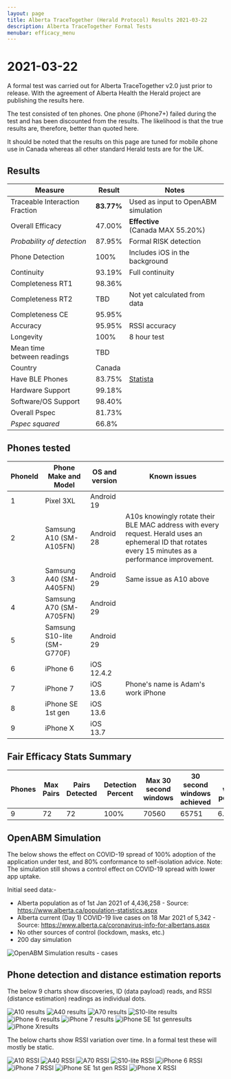 ```yaml
---
layout: page
title: Alberta TraceTogether (Herald Protocol) Results 2021-03-22
description: Alberta TraceTogether Formal Tests
menubar: efficacy_menu
---
```


# 2021-03-22

A formal test was carried out for Alberta TraceTogether v2.0 just prior to release. 
With the agreement of Alberta Health the Herald project are publishing the results here.

The test consisted of ten phones. One phone (iPhone7+) failed during the test and has been discounted from the results.
The likelihood is that the true results are, therefore, better than quoted here.

It should be noted that the results on this page are tuned for mobile phone use in Canada whereas all other standard
Herald tests are for the UK.

## Results

|Measure|Result|Notes|
|---|---|---|
|Traceable Interaction Fraction|<b>83.77%</b>|Used as input to OpenABM simulation|
|Overall Efficacy|47.00%|<b>Effective</b><br>(Canada MAX 55.20%)|
|<i>Probability of detection</i>|87.95%|Formal RISK detection|
|Phone Detection|100%|Includes iOS in the background|
|Continuity|93.19%|Full continuity|
|Completeness RT1|98.36%||
|Completeness RT2|TBD|Not yet calculated from data|
|Completeness CE|95.95%||
|Accuracy|95.95%|RSSI accuracy|
|Longevity|100%|8 hour test|
|Mean time<br>between readings|TBD||
|Country|Canada||
|Have BLE Phones|83.75%|[Statista](https://www.statista.com/statistics/472054/smartphone-user-penetration-in-canada/)|
|Hardware Support|99.18%||
|Software/OS Support|98.40%||
|Overall Pspec|81.73%||
|<i>Pspec squared</i>|66.8%||

## Phones tested

|PhoneId|Phone Make and Model|OS and version|Known issues|
|---|---|---|---|
|1|Pixel 3XL|Android 19||
|2|Samsung A10 (SM-A105FN)|Android 28|A10s knowingly rotate their BLE MAC address with every request. Herald uses an ephemeral ID that rotates every 15 minutes as a performance improvement.|
|3|Samsung A40 (SM-A405FN)|Android 29|Same issue as A10 above|
|4|Samsung A70 (SM-A705FN)|Android 29||
|5|Samsung S10-lite (SM-G770F)|Android 29||
|6|iPhone 6|iOS 12.4.2||
|7|iPhone 7|iOS 13.6|Phone's name is Adam's work iPhone|
|8|iPhone SE 1st gen|iOS 13.6||
|9|iPhone X|iOS 13.7||

## Fair Efficacy Stats Summary

|Phones|Max Pairs|Pairs Detected|Detection Percent|Max 30 second windows|30 second windows achieved|Missed windows percentage|Longevity change over 8 hours|
|---|---|---|---|---|---|---|---|
|9|72|72|100%|70560|65751|6.815476%|0.00%|

## OpenABM Simulation

The below shows the effect on COVID-19 spread of 100% adoption of the application under test, and 80% conformance to self-isolation advice. Note: The simulation still shows a control effect on COVID-19 spread with lower app uptake.

Initial seed data:-

- Alberta population as of 1st Jan 2021 of 4,436,258 - Source: https://www.alberta.ca/population-statistics.aspx
- Alberta current (Day 1) COVID-19 live cases on 18 Mar 2021 of 5,342 - Source: https://www.alberta.ca/coronavirus-info-for-albertans.aspx
- No other sources of control (lockdown, masks, etc.)
- 200 day simulation

![OpenABM Simulation results - cases](./abtt-2021-03-22/openabm-cases.png)

## Phone detection and distance estimation reports

The below 9 charts show discoveries, ID (data payload) reads, and RSSI (distance estimation) readings as individual dots.

![A10 results](./abtt-2021-03-22/androidSamsungA10-report.png)
![A40 results](./abtt-2021-03-22/androidSamsungA20-report.png)
![A70 results](./abtt-2021-03-22/androidSamsungA70-report.png)
![S10-lite results](./abtt-2021-03-22/androidSamsungS10lite-report.png)
![iPhone 6 results](./abtt-2021-03-22/iPhone6-report.png)
![iPhone 7 results](./abtt-2021-03-22/iPhone7-report.png)
![iPhone SE 1st genresults](./abtt-2021-03-22/iPhoneSE1stgen-report.png)
![iPhone Xresults](./abtt-2021-03-22/iPhoneX-report.png)

The below charts show RSSI variation over time. In a formal test these will mostly be static.

![A10 RSSI](./abtt-2021-03-22/androidSamsungA10-accuracy.png)
![A40 RSSI](./abtt-2021-03-22/androidSamsungA40-accuracy.png)
![A70 RSSI](./abtt-2021-03-22/androidSamsungA70-accuracy.png)
![S10-lite RSSI](./abtt-2021-03-22/androidSamsungS10lite-accuracy.png)
![iPhone 6 RSSI](./abtt-2021-03-22/iPhone6-accuracy.png)
![iPhone 7 RSSI](./abtt-2021-03-22/iPhone7-accuracy.png)
![iPhone SE 1st gen RSSI](./abtt-2021-03-22/iPhoneSE1stgen-accuracy.png)
![iPhone X RSSI](./abtt-2021-03-22/iPhoneX-accuracy.png)